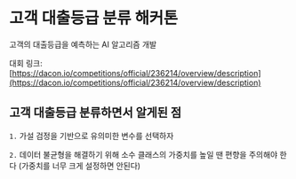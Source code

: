 # 고객 대출등급 분류 해커톤

고객의 대출등급을 예측하는 AI 알고리즘 개발

대회 링크: [https://dacon.io/competitions/official/236214/overview/description](https://dacon.io/competitions/official/236214/overview/description)

## 고객 대출등급 분류하면서 알게된 점

`1.` 가설 검정을 기반으로 유의미한 변수를 선택하자

`2.` 데이터 불균형을 해결하기 위해 소수 클래스의 가중치를 높일 땐 편향을 주의해야 한다 (가중치를 너무 크게 설정하면 안된다) 
